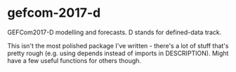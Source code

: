 # gefcom-2017-d

GEFCom2017-D modelling and forecasts. D stands for defined-data track.

This isn't the most polished package I've written - there's a lot of stuff that's pretty rough (e.g. using depends instead of imports in DESCRIPTION). Might have a few useful functions for others though.
